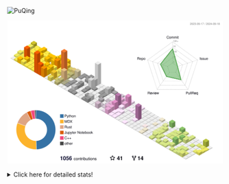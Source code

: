 ![PuQing](https://user-images.githubusercontent.com/27223114/171565019-9a56fae6-b08b-421f-99db-7e830da42371.png)

![](./profile-3d-contrib/profile-season-animate.svg)

<details>
<summary>Click here for detailed stats!</summary>

<!--START_SECTION:waka-->
![Lines of code](https://img.shields.io/badge/From%20Hello%20World%20I%27ve%20Written-1.4%20million%20lines%20of%20code-blue)

**🐱 My GitHub Data** 

> 📦 401.9 kB Used in GitHub's Storage 
 > 
> 🏆 512 Contributions in the Year 2024
 > 
> 🚫 Not Opted to Hire
 > 
> 📜 56 Public Repositories 
 > 
> 🔑 29 Private Repositories 
 > 
**I'm an Early 🐤** 

```text
🌞 Morning                471 commits         ██░░░░░░░░░░░░░░░░░░░░░░░   06.08 % 
🌆 Daytime                3480 commits        ███████████░░░░░░░░░░░░░░   44.89 % 
🌃 Evening                1783 commits        ██████░░░░░░░░░░░░░░░░░░░   23.00 % 
🌙 Night                  2019 commits        ███████░░░░░░░░░░░░░░░░░░   26.04 % 
```


📊 **This Week I Spent My Time On** 

```text
💬 Programming Languages: 
C++                      9 hrs 23 mins       █████░░░░░░░░░░░░░░░░░░░░   20.24 % 
Browsing                 8 hrs 38 mins       █████░░░░░░░░░░░░░░░░░░░░   18.60 % 
Python                   5 hrs 50 mins       ███░░░░░░░░░░░░░░░░░░░░░░   12.57 % 
GitHubing                5 hrs 35 mins       ███░░░░░░░░░░░░░░░░░░░░░░   12.03 % 
Searching                4 hrs 7 mins        ██░░░░░░░░░░░░░░░░░░░░░░░   08.89 % 

🔥 Editors: 
Chrome                   22 hrs 54 mins      ████████████░░░░░░░░░░░░░   49.33 % 
VS Code                  20 hrs 57 mins      ███████████░░░░░░░░░░░░░░   45.12 % 
fish                     2 hrs 34 mins       █░░░░░░░░░░░░░░░░░░░░░░░░   05.54 % 

💻 Operating System: 
Mac                      25 hrs 34 mins      ██████████████░░░░░░░░░░░   55.06 % 
WSL                      20 hrs 17 mins      ███████████░░░░░░░░░░░░░░   43.68 % 
Linux                    26 mins             ░░░░░░░░░░░░░░░░░░░░░░░░░   00.97 % 
Windows                  8 mins              ░░░░░░░░░░░░░░░░░░░░░░░░░   00.29 % 
```


<!--END_SECTION:waka-->
</details>
